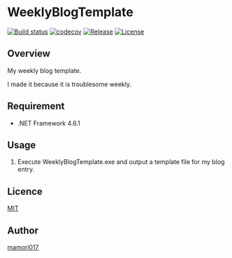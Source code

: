 # WeeklyBlogTemplate

[![Build status](https://ci.appveyor.com/api/projects/status/2adibjfnp4a55cuw?svg=true)](https://ci.appveyor.com/project/mamori017/weeklyblogtemplate)
[![codecov](https://codecov.io/gh/mamori017/WeeklyBlogTemplate/branch/master/graph/badge.svg)](https://codecov.io/gh/mamori017/WeeklyBlogTemplate)
[![Release](https://img.shields.io/github/release/mamori017/WeeklyBlogTemplate.svg)](https://github.com/mamori017/WeeklyBlogTemplate/releases/latest)
[![License](https://img.shields.io/github/license/mamori017/WeeklyBlogTemplate.svg)](https://github.com/mamori017/WeeklyBlogTemplate/blob/master/LICENSE)

## Overview

My weekly blog template.

I made it because it is troublesome weekly.

## Requirement

- .NET Framework 4.6.1

## Usage

1. Execute WeeklyBlogTemplate.exe and output a template file for my blog entry.

## Licence

[MIT](https://github.com/mamori017/WeeklyBlogTemplate/blob/master/LICENSE)

## Author

[mamori017](https://github.com/mamori017)
